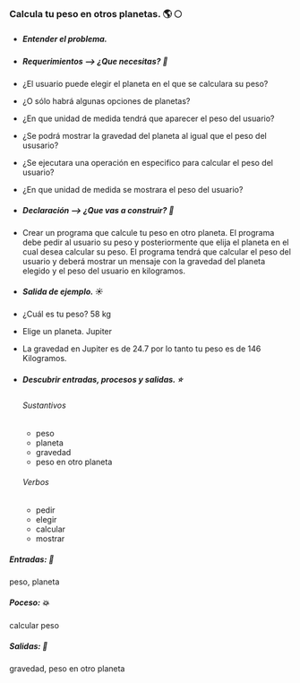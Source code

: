 ### Calcula tu peso en otros planetas. :earth_americas: :full_moon:

* ##### Entender el problema.
* ##### Requerimientos --> ¿Que necesitas? :first_quarter_moon_with_face:
 * ¿El usuario puede elegir el planeta en el que se calculara su peso?
  * ¿O sólo habrá algunas opciones de planetas?
  * ¿En que unidad de medida tendrá que aparecer el peso del usuario?
  * ¿Se podrá mostrar la gravedad del planeta al igual que el peso del ususario?
  * ¿Se ejecutara una operación en especifico para calcular el peso del usuario?
  * ¿En que unidad de medida se mostrara el peso del usuario?
* ##### Declaración --> ¿Que vas a construir? :rocket:
 * Crear un programa que calcule tu peso en otro planeta. El programa debe pedir al usuario su peso y posteriormente que elija el planeta en el cual desea calcular su peso. El programa tendrá que calcular el peso del usuario y deberá mostrar un mensaje con la gravedad del planeta elegido y el peso del usuario en kilogramos.
* ##### Salida de ejemplo. :sunny:
 * ¿Cuál es tu peso? 58 kg
 * Elige un planeta. Jupiter
 * La gravedad en Jupiter es de 24.7 por lo tanto tu peso es de 146 Kilogramos.
* ##### Descubrir entradas, procesos y salidas. :star:
  ###### Sustantivos                
  * peso
  * planeta
  * gravedad
  * peso en otro planeta

  ###### Verbos
  * pedir
  * elegir
  * calcular
  * mostrar

 ##### Entradas: :dancer:
 peso, planeta
 ##### Poceso: :boom:
 calcular peso
 ##### Salidas: :runner:
 gravedad, peso en otro planeta
